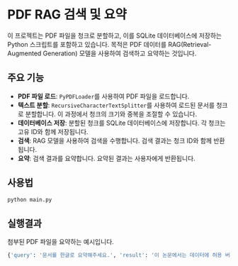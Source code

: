 # PDF RAG 검색 및 요약

이 프로젝트는 PDF 파일을 청크로 분할하고, 이를 SQLite 데이터베이스에 저장하는 Python 스크립트를 포함하고 있습니다. 목적은 PDF 데이터를 RAG(Retrieval-Augmented Generation) 모델을 사용하여 검색하고 요약하는 것입니다.

## 주요 기능

- **PDF 파일 로드**: `PyPDFLoader`를 사용하여 PDF 파일을 로드합니다.
- **텍스트 분할**: `RecursiveCharacterTextSplitter`를 사용하여 로드된 문서를 청크로 분할합니다. 이 과정에서 청크의 크기와 중복을 조절할 수 있습니다.
- **데이터베이스 저장**: 분할된 청크를 SQLite 데이터베이스에 저장합니다. 각 청크는 고유 ID와 함께 저장됩니다.
- **검색**: RAG 모델을 사용하여 검색을 수행합니다. 검색 결과는 청크 ID와 함께 반환됩니다.
- **요약**: 검색 결과를 요약합니다. 요약된 결과는 사용자에게 반환됩니다.

## 사용법

```bash
python main.py
```
## 실행결과
첨부된 PDF 파일을 요약하는 예시입니다.

```bash
{'query': '문서를 한글로 요약해주세요.', 'result': '이 논문에서는 데이터에 허용 버퍼를 적용하여 정확도를 높이는 방법을 제안합니다. 격자 형태의 기준 데이터와 예측 데이터 사이의 차이가 일정 범위 이내에 있으면 True Positive로, 그렇지 않으면 False Positive 또는 False Negative로 분류합니다. 그림은 Ground Truth와 Prediction을 시각화하고 버퍼를 적용한 TP, FP, FN 계산 과정을 보여줍니다.\n\n저자들은 실험 설계, 모델 구현, 전처리 등 각 단계에 참여하여 스마트 복합 솔루션을 개발했습니다.  \n\n\n'}
```